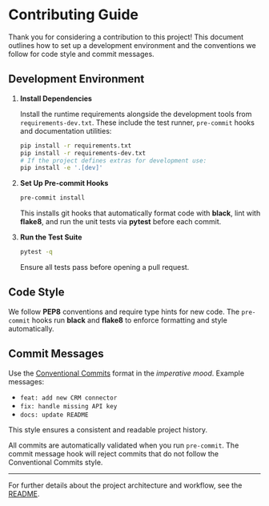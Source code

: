 # Contributing Guide

Thank you for considering a contribution to this project! This document outlines how to set up a development environment and the conventions we follow for code style and commit messages.

## Development Environment

1. **Install Dependencies**

   Install the runtime requirements alongside the development tools from
   `requirements-dev.txt`. These include the test runner, `pre-commit`
   hooks and documentation utilities:

   ```bash
   pip install -r requirements.txt
   pip install -r requirements-dev.txt
   # If the project defines extras for development use:
   pip install -e '.[dev]'
   ```

2. **Set Up Pre-commit Hooks**
   
   ```bash
   pre-commit install
   ```
   This installs git hooks that automatically format code with **black**, lint with **flake8**, and run the unit tests via **pytest** before each commit.

3. **Run the Test Suite**
   
   ```bash
   pytest -q
   ```
   Ensure all tests pass before opening a pull request.

## Code Style

We follow **PEP8** conventions and require type hints for new code. The `pre-commit` hooks run **black** and **flake8** to enforce formatting and style automatically.

## Commit Messages

Use the [Conventional Commits](https://www.conventionalcommits.org/en/v1.0.0/) format in the *imperative mood*.
Example messages:

- `feat: add new CRM connector`
- `fix: handle missing API key`
- `docs: update README`

This style ensures a consistent and readable project history.

All commits are automatically validated when you run `pre-commit`. The commit
message hook will reject commits that do not follow the Conventional Commits
style.

---

For further details about the project architecture and workflow, see the [README](README.md).
